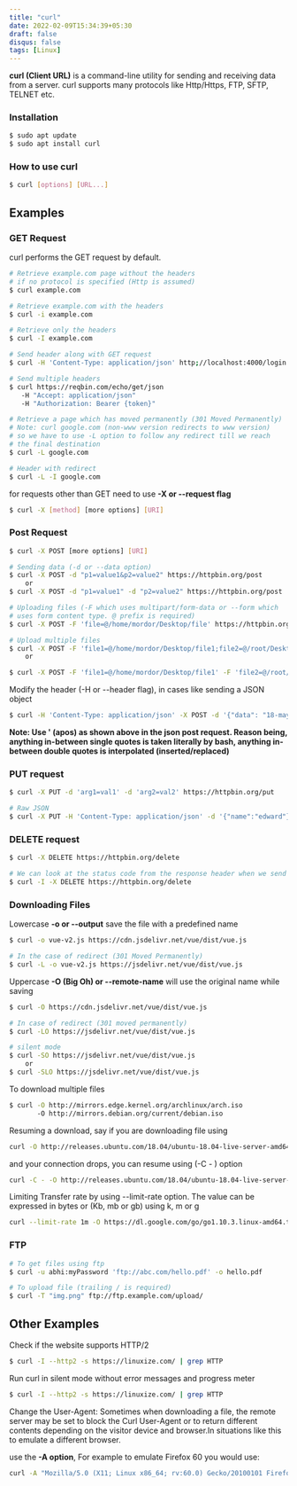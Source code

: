 ```yaml
---
title: "curl"
date: 2022-02-09T15:34:39+05:30
draft: false
disqus: false
tags: [Linux]
---
```

**curl (Client URL)** is a command-line utility for sending and receiving data from a server.
curl supports many protocols like Http/Https, FTP, SFTP, TELNET etc.

### Installation
```bash
$ sudo apt update
$ sudo apt install curl
```

### How to use curl
```bash
$ curl [options] [URL...]
```

## Examples
### GET Request
curl performs the GET request by default. 
```bash
# Retrieve example.com page without the headers
# if no protocol is specified (Http is assumed)
$ curl example.com

# Retrieve example.com with the headers
$ curl -i example.com

# Retrieve only the headers
$ curl -I example.com

# Send header along with GET request
$ curl -H 'Content-Type: application/json' http;//localhost:4000/login

# Send multiple headers
$ curl https://reqbin.com/echo/get/json
   -H "Accept: application/json"
   -H "Authorization: Bearer {token}"

# Retrieve a page which has moved permanently (301 Moved Permanently)
# Note: curl google.com (non-www version redirects to www version)
# so we have to use -L option to follow any redirect till we reach
# the final destination
$ curl -L google.com

# Header with redirect 
$ curl -L -I google.com
```

for requests other than GET need to use **-X or --request flag**
```bash
$ curl -X [method] [more options] [URI]
```

### Post Request
```bash
$ curl -X POST [more options] [URI]

# Sending data (-d or --data option)
$ curl -X POST -d "p1=value1&p2=value2" https://httpbin.org/post
    or
$ curl -X POST -d "p1=value1" -d "p2=value2" https://httpbin.org/post

# Uploading files (-F which uses multipart/form-data or --form which
# uses form content type. @ prefix is required)
$ curl -X POST -F 'file=@/home/mordor/Desktop/file' https://httpbin.org/post

# Upload multiple files
$ curl -X POST -F 'file1=@/home/mordor/Desktop/file1;file2=@/root/Desktop/file2'
    or

$ curl -X POST -F 'file1=@/home/mordor/Desktop/file1' -F 'file2=@/root/Desktop/file2'
```
Modify the header (-H or --header flag), in cases like sending a JSON object
```bash
$ curl -H 'Content-Type: application/json' -X POST -d '{"data": "18-may-2022", "name": "Edward" }' https://httpbin.org/post
```
**Note: Use ' (apos) as shown above in the json post request.
Reason being, anything in-between single quotes is taken literally by bash,
anything in-between double quotes is interpolated (inserted/replaced)**
### PUT request
```bash
$ curl -X PUT -d 'arg1=val1' -d 'arg2=val2' https://httpbin.org/put

# Raw JSON
$ curl -X PUT -H 'Content-Type: application/json' -d '{"name":"edward"}' https://httpbin.org/put
```

### DELETE request
```bash
$ curl -X DELETE https://httpbin.org/delete

# We can look at the status code from the response header when we send a delete request. (200 means the delete was successful)
$ curl -I -X DELETE https://httpbin.org/delete
```
### Downloading Files
Lowercase **-o or --output** save the file with a predefined name
```bash
$ curl -o vue-v2.js https://cdn.jsdelivr.net/vue/dist/vue.js

# In the case of redirect (301 Moved Permanently)
$ curl -L -o vue-v2.js https://jsdelivr.net/vue/dist/vue.js
```
Uppercase **-O (Big Oh) or --remote-name** will use the original name while saving
```bash
$ curl -O https://cdn.jsdelivr.net/vue/dist/vue.js

# In case of redirect (301 moved permanently)
$ curl -LO https://jsdelivr.net/vue/dist/vue.js

# silent mode 
$ curl -SO https://jsdelivr.net/vue/dist/vue.js
    or
$ curl -SLO https://jsdelivr.net/vue/dist/vue.js
```
To download multiple files
```bash
$ curl -O http://mirrors.edge.kernel.org/archlinux/arch.iso
       -O http://mirrors.debian.org/current/debian.iso
```

Resuming a download, say if you are downloading file using
```bash
curl -O http://releases.ubuntu.com/18.04/ubuntu-18.04-live-server-amd64.iso
```
and your connection drops, you can resume using (-C - ) option
```bash
curl -C - -O http://releases.ubuntu.com/18.04/ubuntu-18.04-live-server-amd64.iso
```
Limiting Transfer rate by using --limit-rate option. The value can be expressed in bytes or (Kb, mb or gb) using k, m or g
```bash
curl --limit-rate 1m -O https://dl.google.com/go/go1.10.3.linux-amd64.tar.gz
```
### FTP
```bash
# To get files using ftp
$ curl -u abhi:myPassword 'ftp://abc.com/hello.pdf' -o hello.pdf

# To upload file (trailing / is required)
$ curl -T "img.png" ftp://ftp.example.com/upload/
```

## Other Examples
Check if the website supports HTTP/2
```bash
$ curl -I --http2 -s https://linuxize.com/ | grep HTTP
```
Run curl in silent mode without error messages and progress meter
```bash
$ curl -I --http2 -s https://linuxize.com/ | grep HTTP
```

Change the User-Agent: Sometimes when downloading a file, the remote server may be set to block the Curl User-Agent or to return different contents depending on the visitor device and browser.In situations like this to emulate a different browser.

use the **-A option**,  For example to emulate Firefox 60 you would use:
```bash
curl -A "Mozilla/5.0 (X11; Linux x86_64; rv:60.0) Gecko/20100101 Firefox/60.0" https://getfedora.org/
```

